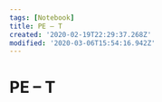 ```yaml
---
tags: [Notebook]
title: PE – T
created: '2020-02-19T22:29:37.268Z'
modified: '2020-03-06T15:54:16.942Z'
---
```


# PE – T
